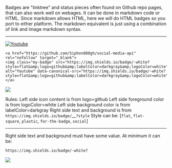 
Badges are "linktree" and status pieces often found on Github repo pages, that can also work well on webages. It can be done in markdown code or HTML. Since markdown allows HTML, here we will do HTML badges so you port to either platform. The markdown equivalent is just using a combination of link and image markdown syntax.

---

<a href="https://github.com/Siphon880gh/social-media-api" rel="nofollow" target="_blank"><img class="my-badge" src="https://img.shields.io/badge/-white?style=flat&amp;logo=github&amp;labelColor=darkgray&amp;logoColor=white" alt="Youtube" data-canonical-src="https://img.shields.io/badge/Github-white?style=flat&amp;logo=youtube&amp;labelColor=lightgray&amp;labelColor=white"></a>

```
<a href="https://github.com/Siphon880gh/social-media-api" rel="nofollow" target="_blank">
<img class="my-badge" src="https://img.shields.io/badge/-white?style=flat&amp;logo=github&amp;labelColor=darkgray&amp;logoColor=white" alt="Youtube" data-canonical-src="https://img.shields.io/badge/-white?style=flat&amp;logo=github&amp;labelColor=darkgray&amp;logoColor=white"></a>
```

![](https://i.imgur.com/80Am5bU.png)

Rules:
Left side icon content is from logo=github
Left side foreground color is from logoColor=white
Left side background color is from labelColor=darkgray
Right side text and background is from `https://img.shields.io/badge/`\_\_`?style`
Style can be: [`flat`, `flat-square`, `plastic`, `for-the-badge`, `social`]

---


Right side text and background must have some value. At minimum it can be:
```
https://img.shields.io/badge/-white?
```

![](https://i.imgur.com/nGb0TIp.png)

